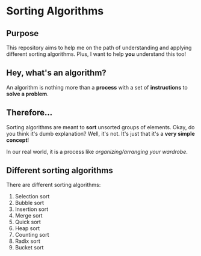 # Sorting Algorithms

## Purpose

This repository aims to help me on the path of understanding and applying different sorting algorithms. Plus, I want to help **you** understand this too!

## Hey, what's an algorithm?

An algorithm is nothing more than a **process** with a set of **instructions** to **solve a problem**.

## Therefore...

Sorting algorithms are meant to **sort** unsorted groups of elements. Okay, do you think it's dumb explanation? Well, it's not. It's just that it's a **very simple concept**!

In our real world, it is a process like _organizing/arranging your wardrobe_.

## Different sorting algorithms

There are different sorting algorithms:

1. Selection sort
2. Bubble sort
3. Insertion sort
4. Merge sort
5. Quick sort
6. Heap sort
7. Counting sort
8. Radix sort
9. Bucket sort
